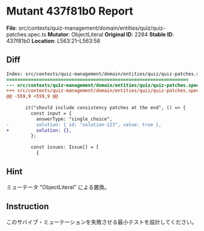 # Mutant 437f81b0 Report

**File**: src/contexts/quiz-management/domain/entities/quiz/quiz-patches.spec.ts
**Mutator**: ObjectLiteral
**Original ID**: 2284
**Stable ID**: 437f81b0
**Location**: L563:21–L563:56

## Diff

```diff
Index: src/contexts/quiz-management/domain/entities/quiz/quiz-patches.spec.ts
===================================================================
--- src/contexts/quiz-management/domain/entities/quiz/quiz-patches.spec.ts	original
+++ src/contexts/quiz-management/domain/entities/quiz/quiz-patches.spec.ts	mutated #2284
@@ -559,9 +559,9 @@
 
       it("should include consistency patches at the end", () => {
         const input = {
           answerType: "single_choice",
-          solution: { id: "solution-123", value: true },
+          solution: {},
         };
 
         const issues: Issue[] = [
           {
```

## Hint

ミューテータ "ObjectLiteral" による置換。

## Instruction

このサバイブ・ミューテーションを失敗させる最小テストを設計してください。
